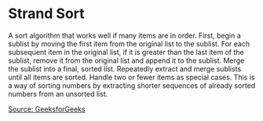 <h1>Strand Sort</h1>
<p>A sort algorithm that works well if many items are in order. First, begin a sublist by moving the first item from the original list to the sublist. For each subsequent item in the original list, if it is greater than the last item of the sublist, remove it from the original list and append it to the sublist. Merge the sublist into a final, sorted list. Repeatedly extract and merge sublists until all items are sorted. Handle two or fewer items as special cases. This is a way of sorting numbers by extracting shorter sequences of already sorted numbers from an unsorted list.  </p>



<a href="https://www.geeksforgeeks.org/strand-sort/">Source: GeeksforGeeks</a>
